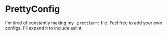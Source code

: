 # PrettyConfig

I'm tired of constantly making my `.prettierrc` file. Feel free to add your own configs. I'll expand it to include eslint.